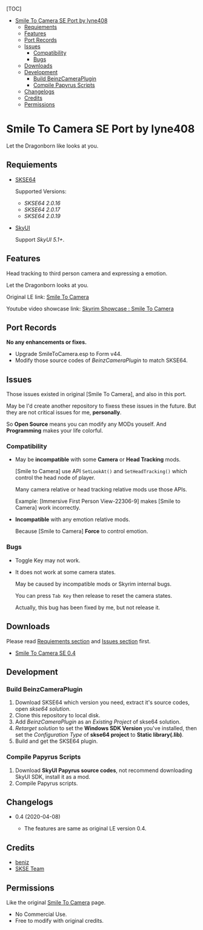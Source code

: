[TOC]

<!-- toc -->

- [Smile To Camera SE Port by lyne408](#smile-to-camera-se-port-by-lyne408)
  * [Requiements](#requiements)
  * [Features](#features)
  * [Port Records](#port-records)
  * [Issues](#issues)
    + [Compatibility](#compatibility)
    + [Bugs](#bugs)
  * [Downloads](#downloads)
  * [Development](#development)
    + [Build BeinzCameraPlugin](#build-beinzcameraplugin)
    + [Compile Papyrus Scripts](#compile-papyrus-scripts)
  * [Changelogs](#changelogs)
  * [Credits](#credits)
  * [Permissions](#permissions)

<!-- tocstop -->

# Smile To Camera SE Port by lyne408

Let the Dragonborn like looks at you.

## Requiements

- [SKSE64](https://skse.silverlock.org)
	
	Supported Versions:
	- *SKSE64 2.0.16*
	- *SKSE64 2.0.17*
	- *SKSE64 2.0.19*
	
- [SkyUI](https://www.nexusmods.com/skyrimspecialedition/mods/12604)

	Support *SkyUI 5.1+*.

## Features

Head tracking to third person camera and expressing a emotion.

Let the Dragonborn looks at you.

Original LE link: [Smile To Camera](https://www.nexusmods.com/skyrim/mods/92337)

Youtube video showcase link: [Skyrim Showcase : Smile To Camera](https://youtu.be/Yxqj4j2pJ6o)

## Port Records

**No any enhancements or fixes.**

- Upgrade SmileToCamera.esp to Form v44.
- Modify those source codes of *BeinzCameraPlugin* to match SKSE64.

## Issues

Those issues existed in original [Smile To Camera], and also in this port.

May be I'd create another repository to fixess these issues in the future.
But they are not critical issues for me, **personally**.

So **Open Source** means you can modify any MODs youself. And **Programming** makes your life colorful.

### Compatibility

- May be **incompatible** with some **Camera** or **Head Tracking** mods.

	[Smile to Camera] use API `SetLookAt()` and `SetHeadTracking()` which control the head node of player.

	Many camera relative or head tracking relative mods use those APIs.

	Example: [Immersive First Person View-22306-9] makes [Smile to Camera] work incorrectly.

- **Incompatible** with any emotion relative mods.

	Because [Smile to Camera] **Force** to control emotion.
		
### Bugs

- Toggle Key may not work.
- It does not work at some camera states.

	May be caused by incompatible mods or Skyrim internal bugs.
	
	You can press `Tab Key` then release to reset the camera states.
	
	Actually, this bug has been fixed by me, but not release it.

## Downloads

Please read [Requiements section](#requiements) and [Issues section](#issues) first.

- [Smile To Camera SE 0.4](https://github.com/lyne408/smile-to-camera-se/releases/tag/0.4)

## Development

### Build BeinzCameraPlugin

1. Download SKSE64 which version you need, extract it's source codes, open *skse64 solution*.
2. Clone this repository to local disk.
3. Add *BeinzCameraPlugin* as an *Existing Project* of skse64 solution.
4. *Retarget solution* to set the **Windows SDK Version** you've installed, then set the *Configuration Type* of **skse64 project** to **Static library(.lib)**.
5. Build and get the SKSE64 plugin.

### Compile Papyrus Scripts

1. Download **SkyUI Papyrus source codes**, not recommend downloading SkyUI SDK, install it as a mod.
2. Compile Papyrus scripts.

## Changelogs

- 0.4 (2020-04-08)	
	
  - The features are same as original LE version 0.4.
	
## Credits

- [beniz](https://www.nexusmods.com/skyrim/users/4097779)
- [SKSE Team](https://skse.silverlock.org)

## Permissions

Like the original [Smile To Camera](https://www.nexusmods.com/skyrim/mods/92337) page. 

- No Commercial Use.
- Free to modify with original credits.